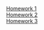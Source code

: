 [Homework 1](https://innalysienko.github.io/genius-homework/genius-homework-1/)<br>
[Homework 2](https://innalysienko.github.io/genius-homework/genius-homework-2)<br>
[Homework 3](https://innalysienko.github.io/genius-homework/genius-homework-3 (try 2))<br>

